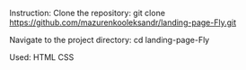 Instruction:
Clone the repository: git clone https://github.com/mazurenkooleksandr/landing-page-Fly.git

Navigate to the project directory: cd landing-page-Fly

Used:
HTML
CSS
